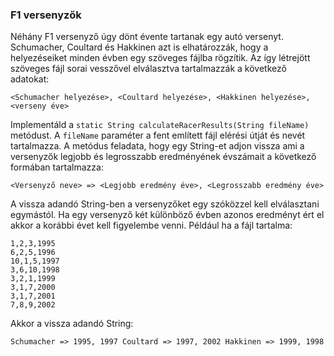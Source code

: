 ### F1 versenyzők
Néhány F1 versenyző úgy dönt évente tartanak egy autó versenyt. Schumacher, Coultard és Hakkinen azt is elhatározzák, hogy a helyezéseiket minden évben egy szöveges fájlba rögzítik. Az így létrejött szöveges fájl sorai vesszővel elválasztva tartalmazzák a következő adatokat:

```<Schumacher helyezése>, <Coultard helyezése>, <Hakkinen helyezése>, <verseny éve>```

Implementáld a `static String calculateRacerResults(String fileName)` metódust. A `fileName` paraméter a fent említett fájl elérési útját és nevét tartalmazza. A metódus feladata, hogy egy String-et adjon vissza ami a versenyzők legjobb és legrosszabb eredményének évszámait a következő formában tartalmazza:

```<Versenyző neve> => <Legjobb eredmény éve>, <Legrosszabb eredmény éve>```

A vissza adandó String-ben a versenyzőket egy szóközzel kell elválasztani egymástól.
Ha egy versenyző két különböző évben azonos eredményt ért el akkor a korábbi évet kell figyelembe venni.
Például ha a fájl tartalma:
```
1,2,3,1995
6,2,5,1996
10,1,5,1997
3,6,10,1998
3,2,1,1999
3,1,7,2000
3,1,7,2001
7,8,9,2002
```

Akkor a vissza adandó String:

```Schumacher => 1995, 1997 Coultard => 1997, 2002 Hakkinen => 1999, 1998```
